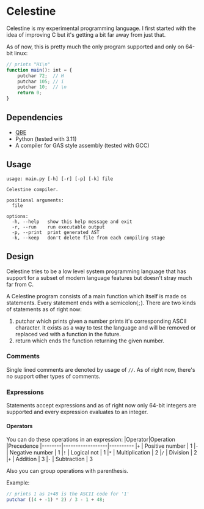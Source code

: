 # Celestine
Celestine is my experimental programming language. I first started with the idea of improving C but it's getting a bit far away from just that.

As of now, this is pretty much the only program supported and only on 64-bit linux:
```ts
// prints "Hi\n"
function main(): int = {
    putchar 72;  // H
    putchar 105; // i
    putchar 10;  // \n
    return 0;
}
```

## Dependencies
- [QBE](https://c9x.me/compile/)
- Python (tested with 3.11)
- A compiler for GAS style assembly (tested with GCC)

## Usage
```console
usage: main.py [-h] [-r] [-p] [-k] file

Celestine compiler.

positional arguments:
  file

options:
  -h, --help   show this help message and exit
  -r, --run    run executable output
  -p, --print  print generated AST
  -k, --keep   don't delete file from each compiling stage
```

## Design
Celestine tries to be a low level system programming language that has support for a subset of modern language features but doesn't stray much far from C.

A Celestine program consists of a main function which itself is made os statements. Every statement ends with a semicolon(`;`). There are two kinds of statements as of right now:
1. putchar which prints given a number prints it's corresponding ASCII character. It exists as a way to test the language and will be removed or replaced ved with a function in the future.
2. return which ends the function returning the given number.

### Comments
Single lined comments are denoted by usage of `//`.
As of right now, there's no support other types of comments.

### Expressions
Statements accept expressions and as of right now only 64-bit integers are supported and every expression evaluates to an integer.

#### Operators

You can do these operations in an expression:
|Operator|Operation         |Precedence
|--------|------------------|----------
|`+`     | Positive number  | 1
|`-`     | Negative number  | 1
|`!`     | Logical not      | 1
|`*`     | Multiplication   | 2
|`/`     | Division         | 2
|`+`     | Addition         | 3
|`-`     | Subtraction      | 3

Also you can group operations with parenthesis.

Example:
```ts
// prints 1 as 1+48 is the ASCII code for '1'
putchar ((4 + -1) * 2) / 3 - 1 + 48;
```

